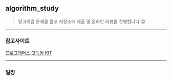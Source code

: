 ## algorithm_study
> 알고리즘 문제를 풀고 저장소에 제출 및 온라인 리뷰를 진행합니다.😊

--------
### 참고사이트 
[프로그래머스 고득점 KIT](https://programmers.co.kr/learn/challenges)

-------
### 일정





